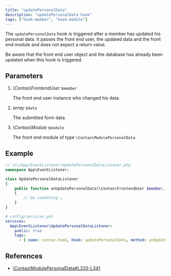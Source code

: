 ```yaml
---
title: "updatePersonalData"
description: "updatePersonalData hook"
tags: ["hook-member", "hook-module"]
---
```



The `updatePersonalData` hook is triggered after a member has updated his
personal data. It passes the front end user, the updated data and the front
end module and does not expect a return value.

Be aware that the front end user object and the database has already been
updated when this hook is triggered.


## Parameters

1. *\Contao\FrontendUser* `$member`

    The front end user instance who changed his data.

2. *array* `$data`

    The submitted form data.

3. *\Contao\Module* `$module`

    The front end module of type `\Contao\ModulePersonalData`.


## Example

```php
// src/App/EventListener/UpdatePersonalDataListener.php
namespace App\EventListener;

class UpdatePersonalDataListener
{
    public function onUpdatePersonalData(\Contao\FrontendUser $member, array $data, \Contao\Module $module): void
    {
        // Do something …
    }
}
```

```yml
# config/services.yml
services:
  App\EventListener\UpdatePersonalDataListener:
    public: true
    tags:
      - { name: contao.hook, hook: updatePersonalData, method: onUpdatePersonalData }
```


## References

- [\Contao\ModulePersonalData#L333-L341](https://github.com/contao/contao/blob/4.7.6/core-bundle/src/Resources/contao/modules/ModulePersonalData.php#L333-L341)
